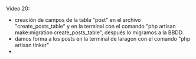 Vídeo 20:

- creación de campos de la tabla "post" en el archivo "create_posts_table" y en la terminal con  el comando "php artisan make:migration create_posts_table", después lo migramos a la BBDD.
- damos forma a los posts en la terminal de laragon con el comando "php artisan tinker"
- 
